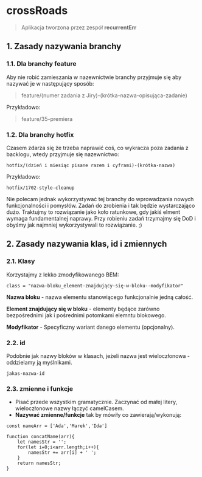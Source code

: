 # crossRoads
> Aplikacja tworzona przez zespół **recurrentErr**

## 1. Zasady nazywania branchy

### 1.1. **Dla branchy feature**

Aby nie robić zamieszania w nazewnictwie branchy przyjmuje się aby nazywać je w następujący sposób:
> feature/(numer zadania z Jiry)-(krótka-nazwa-opisująca-zadanie)

Przykładowo:
> feature/35-premiera

### 1.2. **Dla branchy hotfix**
Czasem zdarza się że trzeba naprawić coś, co wykracza poza zadania z backlogu, wtedy przyjmuje się nazewnictwo:
```
hotfix/(dzień i miesiąc pisane razem i cyframi)-(krótka-nazwa)
```
Przykładowo:
```
hotfix/1702-style-cleanup
```

Nie polecam jednak wykorzystywać tej branchy do wprowadzania nowych funkcjonalności i pomysłów. Zadań do zrobienia i tak będzie wystarczająco dużo. Traktujmy to rozwiązanie jako koło ratunkowe, gdy jakiś elment wymaga fundamentalnej naprawy. Przy robieniu zadań trzymajmy się DoD i obyśmy jak najmniej wykorzystywali to rozwiązanie. ;)

## 2. Zasady nazywania klas, id i zmiennych

### 2.1. **Klasy**
Korzystajmy z lekko zmodyfikowanego BEM:
```
class = "nazwa-bloku_element-znajdujący-się-w-bloku--modyfikator"
```
**Nazwa bloku** - nazwa elementu stanowiącego funkcjonalnie jedną całość.

**Element znajdujący się w bloku** - elementy będące zarówno bezpośrednimi jak i pośrednimi potomkami elemntu blokowego.

**Modyfikator** - Specyficzny wariant danego elementu (opcjonalny).

### 2.2. **id**

Podobnie jak nazwy bloków w klasach, jeżeli nazwa jest wieloczłonowa - oddzielamy ją myślnikami.

```
jakas-nazwa-id
```

### 2.3. **zmienne i funkcje**

- Pisać przede wszystkim gramatycznie. Zaczynać od małej litery, wieloczłonowe nazwy łączyć camelCasem.
- **Nazywać zmienne/funkcje** tak by mówiły co zawierają/wykonują:

```
const nameArr = ['Ada','Marek','Ida']
```
```
function concatName(arr){
    let namesStr = '';
    for(let i=0;i<arr.length;i++){
        namesStr += arr[i] + ' ';
    }
    return namesStr;
}
```